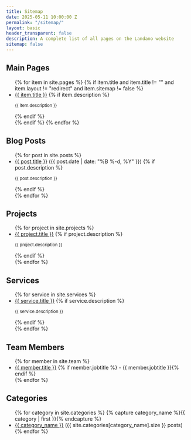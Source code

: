 ```yaml
---
title: Sitemap
date: 2025-05-11 10:00:00 Z
permalink: "/sitemap/"
layout: basic
header_transparent: false
description: A complete list of all pages on the Landano website
sitemap: false
---
```

## Main Pages

<ul>
{% for item in site.pages %}
  {% if item.title and item.title != "" and item.layout != "redirect" and item.sitemap != false %}
    <li>
      <a href="{{ site.baseurl }}{{ item.url }}">{{ item.title }}</a>
      {% if item.description %}<p><small>{{ item.description }}</small></p>{% endif %}
    </li>
  {% endif %}
{% endfor %}
</ul>

## Blog Posts

<ul>
{% for post in site.posts %}
  <li>
    <a href="{{ site.baseurl }}{{ post.url }}">{{ post.title }}</a>
    <span>({{ post.date | date: "%B %-d, %Y" }})</span>
    {% if post.description %}<p><small>{{ post.description }}</small></p>{% endif %}
  </li>
{% endfor %}
</ul>

## Projects

<ul>
{% for project in site.projects %}
  <li>
    <a href="{{ site.baseurl }}{{ project.url }}">{{ project.title }}</a>
    {% if project.description %}<p><small>{{ project.description }}</small></p>{% endif %}
  </li>
{% endfor %}
</ul>

## Services

<ul>
{% for service in site.services %}
  <li>
    <a href="{{ site.baseurl }}{{ service.url }}">{{ service.title }}</a>
    {% if service.description %}<p><small>{{ service.description }}</small></p>{% endif %}
  </li>
{% endfor %}
</ul>

## Team Members

<ul>
{% for member in site.team %}
  <li>
    <a href="{{ site.baseurl }}{{ member.url }}">{{ member.title }}</a>
    {% if member.jobtitle %}<span> - {{ member.jobtitle }}</span>{% endif %}
  </li>
{% endfor %}
</ul>

## Categories

<ul>
{% for category in site.categories %}
  {% capture category_name %}{{ category | first }}{% endcapture %}
  <li>
    <a href="{{ site.baseurl }}/category/{{ category_name | slugify }}">{{ category_name }}</a>
    <span>({{ site.categories[category_name].size }} posts)</span>
  </li>
{% endfor %}
</ul>
